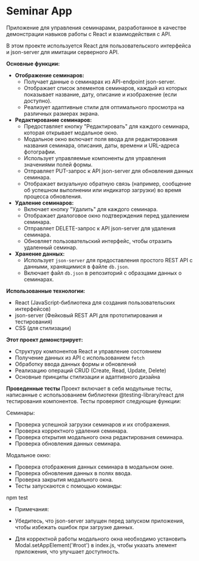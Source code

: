 # Seminar App

 Приложение для управления семинарами, разработанное в качестве демонстрации навыков работы с React и взаимодействия с API. 
 
 В этом проекте используется React для пользовательского интерфейса и json-server для имитации серверного API.

**Основные функции:**

*   **Отображение семинаров:**
    *   Получает данные о семинарах из API-endpoint json-server.
    *   Отображает список элементов семинаров, каждый из которых показывает название, дату, описание и изображение (если доступно).
    *   Реализует адаптивные стили для оптимального просмотра на различных размерах экрана.
*   **Редактирование семинаров:**
    *   Предоставляет кнопку "Редактировать" для каждого семинара, которая открывает модальное окно.
    *   Модальное окно включает поля ввода для редактирования названия семинара, описания, даты, времени и URL-адреса фотографии.
    *   Использует управляемые компоненты для управления значениями полей формы.
    *   Отправляет PUT-запрос к API json-server для обновления данных семинара.
    *   Отображает визуальную обратную связь (например, сообщение об успешном выполнении или индикатор загрузки) во время процесса обновления.
*   **Удаление семинаров:**
    *   Включает кнопку "Удалить" для каждого семинара.
    *   Отображает диалоговое окно подтверждения перед удалением семинара.
    *   Отправляет DELETE-запрос к API json-server для удаления семинара.
    *   Обновляет пользовательский интерфейс, чтобы отразить удаленный семинар.
*   **Хранение данных:**
    *   Использует `json-server` для предоставления простого REST API с данными, хранящимися в файле `db.json`.
    *   Включает файл `db.json` в репозиторий с образцами данных о семинарах.

**Использованные технологии:**

*   React (JavaScript-библиотека для создания пользовательских интерфейсов)
*   json-server (Фейковый REST API для прототипирования и тестирования)
*   CSS (для стилизации)

**Этот проект демонстрирует:**

*   Структуру компонентов React и управление состоянием
*   Получение данных из API с использованием `fetch`
*   Обработку ввода данных формы и обновлений
*   Реализацию операций CRUD (Create, Read, Update, Delete)
*   Основные принципы стилизации и адаптивного дизайна
  
**Проведенные тесты**
Проект включает в себя модульные тесты, написанные с использованием библиотеки @testing-library/react для тестирования компонентов. 
Тесты проверяют следующие функции:

Семинары:

- Проверка успешной загрузки семинаров и их отображения.
- Проверка корректного удаления семинара.
- Проверка открытия модального окна редактирования семинара.
- Проверка обновления данных семинара.

Модальное окно:

- Проверка отображения данных семинара в модальном окне.
- Проверка обновления данных в полях ввода.
- Проверка закрытия модального окна.
- Тесты запускаются с помощью команды:

npm test

- Примечания:

- Убедитесь, что json-server запущен перед запуском приложения, чтобы избежать ошибок при загрузке данных.
- Для корректной работы модального окна необходимо установить Modal.setAppElement('#root') в index.js, чтобы указать элемент приложения, что улучшает доступность.
